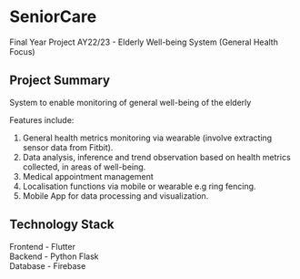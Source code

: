 # SeniorCare
Final Year Project AY22/23 - Elderly Well-being System (General Health Focus)

## Project Summary
System to enable monitoring of general well-being of the elderly

Features include:
1.  General health metrics monitoring via wearable (involve extracting sensor data from Fitbit).  
2.	Data analysis, inference and trend observation based on health metrics collected, in areas of well-being.
3.	Medical appointment management
4.	Localisation functions via mobile or wearable e.g ring fencing. 
5.	Mobile App for data processing and visualization.

## Technology Stack
Frontend - Flutter\
Backend - Python Flask\
Database - Firebase